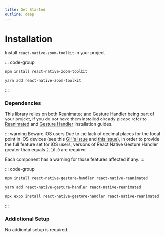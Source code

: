 ```yaml
---
title: Get Started
outline: deep
---
```


# Installation
Install `react-native-zoom-toolkit` in your project

::: code-group

```sh [npm]
npm install react-native-zoom-toolkit
```

```sh [yarn]
yarn add react-native-zoom-toolkit
```

:::

### Dependencies
This library relies on both Reanimated and Gesture Handler being part of your project, if you do not have them installed already please refer to [Reanimated](https://docs.swmansion.com/react-native-reanimated/docs/fundamentals/getting-started/) and [Gesture Handler](https://docs.swmansion.com/react-native-gesture-handler/docs/fundamentals/installation) installation guides.

::: warning Beware iOS users
Due to the lack of decimal places for the focal point in iOS devices (see this [GH's issue](https://github.com/software-mansion/react-native-gesture-handler/issues/2833) and [this issue](https://github.com/Glazzes/react-native-zoom-toolkit/issues/10)), in order to provide the full feature set for iOS users, versions of React Native Gesture Handler greater than equals `2.16.0` are required.

Each component has a warning for those features affected if any.
:::

::: code-group

```sh [npm]
npm install react-native-gesture-handler react-native-reanimated
```

```sh [yarn]
yarn add react-native-gesture-handler react-native-reanimated
```

```sh [expo]
npx expo install react-native-gesture-handler react-native-reanimated
```

:::

### Addiotional Setup
No addiontal setup is required.